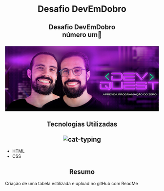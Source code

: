 <h1 align=center>
    Desafio DevEmDobro
</h1>

<h2 align=center>
    Desafio DevEmDobro<br>número um🚀
    <br><br>
        <img src="./src/DevDobro.png" alt="DevDobro"><br><br>
    Tecnologias Utilizadas
    <br><br>
        <img src="./src/cat-typing.gif" alt="cat-typing">

</h2>

<ul>
    <li>HTML</li>
    <li>CSS</li>
</ul>

<h2 align=center>Resumo</h2>
<p>Criação de uma tabela estilizada e upload no gitHub com ReadMe</p>